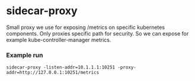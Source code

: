 # sidecar-proxy
Small proxy we use for exposing /metrics on specific kubernetes components. 
Only proxies specific path for security. So we can expose for example kube-controller-manager metrics.


### Example run
```
sidecar-proxy -listen-addr=10.1.1.1:10251 -proxy-addr=http://127.0.0.1:10251/metrics
```

